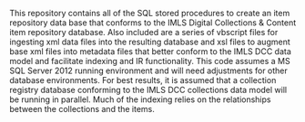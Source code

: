 ﻿This repository contains all of the SQL stored procedures to create an item repository data base that conforms to the IMLS Digital Collections & Content item repository database. Also included are a series of vbscript files for ingesting xml data files into the resulting database and xsl files to augment base xml files into metadata files that better conform to the IMLS DCC data model and facilitate indexing and IR functionality. This code assumes a MS SQL Server 2012 running environment and will need adjustments for other database environments. For best results, it is assumed that a collection registry database conforming to the IMLS DCC collections data model will be running in parallel. Much of the indexing relies on the relationships between the collections and the items.